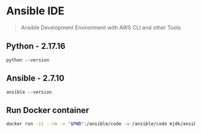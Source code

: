 # Ansible IDE

> Ansible Development Environment with AWS CLI and other Tools

## Python - **2.17.16**

```
python --version
```

## Ansible - **2.7.10**

```
ansible --version
```

## Run Docker container

```bash
docker run -it --rm -v "$PWD":/ansible/code -w /ansible/code mjdk/ansible:2.7.10-ide 
```

